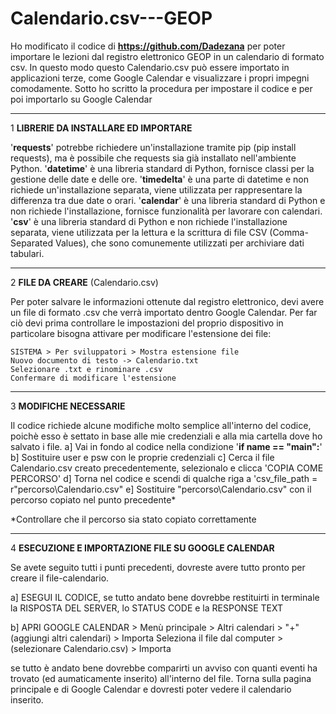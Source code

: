 # Calendario.csv---GEOP
Ho modificato il codice di **https://github.com/Dadezana** per poter importare le lezioni dal registro elettronico GEOP in un calendario di formato csv. In questo modo questo Calendario.csv può essere importato in applicazioni terze, come Google Calendar e visualizzare i propri impegni comodamente.
Sotto ho scritto la procedura per impostare il codice e per poi importarlo su Google Calendar

-----------------------------------------------------------------------------------------------------------------------------
1 **LIBRERIE DA INSTALLARE ED IMPORTARE**

'**requests**' potrebbe richiedere un'installazione tramite pip (pip install requests), ma è possibile che requests sia già installato nell'ambiente Python. 
'**datetime**' è una libreria standard di Python, fornisce classi per la gestione delle date e delle ore.
'**timedelta**' è una parte di datetime e non richiede un'installazione separata, viene utilizzata per rappresentare la differenza tra due date o orari.
'**calendar**' è una libreria standard di Python e non richiede l'installazione, fornisce funzionalità per lavorare con calendari.
'**csv**' è una libreria standard di Python e non richiede l'installazione separata, viene utilizzata per la lettura e la scrittura di file CSV (Comma-Separated Values), che sono comunemente utilizzati per archiviare dati tabulari.

-----------------------------------------------------------------------------------------------------------------------------
2 **FILE DA CREARE** (Calendario.csv)

Per poter salvare le informazioni ottenute dal registro elettronico, devi avere un file di formato .csv che verrà importato dentro Google Calendar.
Per far ciò devi prima controllare le impostazioni del proprio dispositivo in particolare bisogna attivare per modificare l'estensione dei file:

	SISTEMA > Per sviluppatori > Mostra estensione file
	Nuovo documento di testo -> Calendario.txt
	Selezionare .txt e rinominare .csv
	Confermare di modificare l'estensione

-----------------------------------------------------------------------------------------------------------------------------
3 **MODIFICHE NECESSARIE**

Il codice richiede alcune modifiche molto semplice all'interno del codice, poichè esso è settato in base alle mie credenziali e alla mia cartella dove ho salvato i file.
a] Vai in fondo al codice nella condizione '**if __name__ == "__main__":**'
b] Sostituire user e psw con le proprie credenziali
c] Cerca il file Calendario.csv creato precedentemente, selezionalo e clicca 'COPIA COME PERCORSO'
d] Torna nel codice e scendi di qualche riga a 'csv_file_path = r"percorso\Calendario.csv"
e] Sostituire "percorso\Calendario.csv" con il percorso copiato nel punto precedente*

*Controllare che il percorso sia stato copiato correttamente

-----------------------------------------------------------------------------------------------------------------------------
4 **ESECUZIONE E IMPORTAZIONE FILE SU GOOGLE CALENDAR**

Se avete seguito tutti i punti precedenti, dovreste avere tutto pronto per creare il file-calendario.

a] ESEGUI IL CODICE, se tutto andato bene dovrebbe restituirti in terminale la RISPOSTA DEL SERVER, lo STATUS CODE e la RESPONSE TEXT 

b] APRI GOOGLE CALENDAR > Menù principale > Altri calendari > "+" (aggiungi altri calendari) > Importa
   Seleziona il file dal computer > (selezionare Calendario.csv) > Importa

se tutto è andato bene dovrebbe comparirti un avviso con quanti eventi ha trovato (ed aumaticamente inserito) all'interno del file. Torna sulla pagina principale e di Google Calendar e dovresti poter vedere il calendario inserito.







